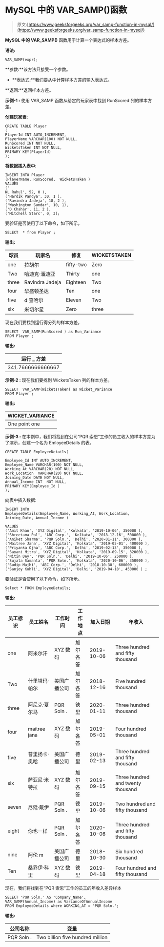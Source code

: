 # MySQL 中的 VAR_SAMP()函数

> 原文:[https://www.geeksforgeeks.org/var_samp-function-in-mysql/](https://www.geeksforgeeks.org/var_samp-function-in-mysql/)

**MySQL 中的 VAR_SAMP()** 函数用于计算一个表达式的样本方差。

**语法:**

```
VAR_SAMP(expr);
```

**参数:**该方法只接受一个参数。

*   **表达式:**我们要从中计算样本方差的输入表达式。

**返回:**返回样本方差。

**示例-1 :**
使用 VAR_SAMP 函数从给定的玩家表中找到 RunScored 列的样本方差。

**创建玩家表:**

```
CREATE TABLE Player 
(
PlayerId INT AUTO_INCREMENT,  
PlayerName VARCHAR(100) NOT NULL,
RunScored INT NOT NULL,
WicketsTaken INT NOT NULL,
PRIMARY KEY(PlayerId)
);
```

**将数据插入表中:**

```
INSERT INTO Player 
(PlayerName, RunScored,  WicketsTaken )
VALUES
('
KL Rahul', 52, 0 ),
('Hardik Pandya', 30, 1 ),
('Ravindra Jadeja', 18, 2 ),
('Washington Sundar', 10, 1),
('D Chahar', 11, 2 ),  
('Mitchell Starc', 0, 3);

```

要验证是否使用了以下命令，如下所示。

```
SELECT  * from Player ;
```

**输出:**

| 球员 | 玩家名 | 修复 | WICKETSTAKEN |
| --- | --- | --- | --- |
| one | 拉胡尔 | fifty-two | Zero |
| Two | 哈迪克·潘迪亚 | Thirty | one |
| three | Ravindra Jadeja | Eighteen | Two |
| four | 华盛顿圣达 | Ten | one |
| five | d 查哈尔 | Eleven | Two |
| six | 米切尔星 | Zero | three |

现在我们要找到运行得分列的样本方差。

```
SELECT  VAR_SAMP(RunScored ) as Run_Variance 
FROM Player ;

```

**输出:**

| 运行 _ 方差 |
| --- |
| 341.7666666666667 |

**示例-2 :**
现在我们要找到 WicketsTaken 列的样本方差。

```
SELECT  VAR_SAMP(WicketsTaken) as Wicket_Variance 
FROM Player ;

```

**输出:**

| WICKET_VARIANCE |
| --- |
| One point one |

**示例-3 :**
在本例中，我们将找到在公司“PQR 索恩”工作的员工收入的样本方差为了演示，创建一个名为 EmloyeeDetails 的表。

```
CREATE TABLE EmployeeDetails(

Employee_Id INT AUTO_INCREMENT,  
Employee_Name VARCHAR(100) NOT NULL,
Working_At VARCHAR(20) NOT NULL,
Work_Location  VARCHAR(20) NOT NULL,
Joining_Date DATE NOT NULL,
Annual_Income INT  NOT NULL,
PRIMARY KEY(Employee_Id )
);
```

向表中插入数据:

```
INSERT INTO  
EmployeeDetails(Employee_Name, Working_At, Work_Location, Joining_Date, Annual_Income )

VALUES
('Amit Khan', 'XYZ Digital', 'Kolkata', '2019-10-06', 350000 ),
('Shreetama Pal', 'ABC Corp.', 'Kolkata', '2018-12-16', 500000 ),
('Aniket Sharma', 'PQR Soln.', 'Delhi', '2020-01-11', 300000 ),
('Maitree Jana', 'XYZ Digital', 'Kolkata', '2019-05-01', 400000 ),
('Priyanka Ojha', 'ABC Corp.', 'Delhi', '2019-02-13', 350000 ),
('Sayani Mitra', 'XYZ Digital', 'Kolkata', '2019-09-15', 320000 ),
('Nitin Dey', 'PQR Soln.', 'Delhi', '2019-10-06', 250000 ),
('Sujata Samanta', 'PQR Soln.', 'Kolkata', '2020-10-06', 350000 ),
('Sudip Majhi', 'ABC Corp.', 'Delhi', '2018-10-30', 600000 ),
('Sanjoy Kohli', 'XYZ Digital', 'Delhi', '2019-04-18', 450000 ) ;

```

要验证是否使用了以下命令，如下所示。

```
Select * FROM EmployeeDetails;
```

**输出:**

| 员工标识 | 员工姓名 | 工作时间 | 工作地点 | 加入日期 | 年收入 |
| --- | --- | --- | --- | --- | --- |
| one | 阿米尔汗 | XYZ 数码 | 加尔各答 | 2019-10-06 | Three hundred and fifty thousand |
| Two | 什里塔玛·帕尔 | 美国广播公司 | 加尔各答 | 2018-12-16 | Five hundred thousand |
| three | 阿尼克·夏尔马 | PQR Soln . | 德里 | 2020-01-11 | Three hundred thousand |
| four | maitree jana | XYZ 数码 | 加尔各答 | 2019-05-01 | Four hundred thousand |
| five | 普里扬卡·奥哈 | 美国广播公司 | 德里 | 2019-02-13 | Three hundred and fifty thousand |
| six | 萨亚尼·米特拉 | XYZ 数码 | 加尔各答 | 2019-09-15 | Three hundred and twenty thousand |
| seven | 尼廷·戴伊 | PQR Soln . | 德里 | 2019-10-06 | Two hundred and fifty thousand |
| eight | 你也一样 | PQR Soln . | 加尔各答 | 2020-10-06 | Three hundred and fifty thousand |
| nine | 阿伦 m | 美国广播公司 | 德里 | 2018-10-30 | Six hundred thousand |
| Ten | 桑乔伊·科里 | XYZ 数码 | 德里 | 2019-04-18 | Four hundred and fifty thousand |

现在，我们将找到在“PQR 索恩”工作的员工的年收入差异样本

```
SELECT 'PQR Soln.' AS 'Company_Name',
VAR_SAMP(Annual_Income) as VarianceOfAnnualIncome  
FROM EmployeeDetails where WORKING_AT = 'PQR Soln.';

```

**输出:**

| 公司名称 | 变量 |
| --- | --- |
| PQR Soln . | Two billion five hundred million |